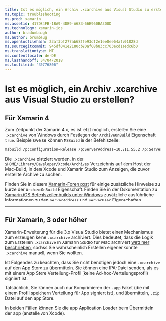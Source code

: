 ```yaml
---
title: Ist es möglich, ein Archiv .xcarchive aus Visual Studio zu erstellen?
ms.topic: troubleshooting
ms.prod: xamarin
ms.assetid: 417D84FB-1BA9-4DB9-A683-66E960BA3D0D
ms.technology: xamarin-ios
author: bradumbaugh
ms.author: brumbaug
ms.openlocfilehash: 23af3bf277ab68ffe93df2e1ee8ee64afc01828d
ms.sourcegitcommit: 945df041e2180cb20af08b83cc703ecd1aedc6b0
ms.translationtype: MT
ms.contentlocale: de-DE
ms.lasthandoff: 04/04/2018
ms.locfileid: "30776806"
---
```

# <a name="is-it-possible-to-create-a-xcarchive-archive-from-visual-studio"></a>Ist es möglich, ein Archiv .xcarchive aus Visual Studio zu erstellen?

## <a name="for-xamarin-4"></a>Für Xamarin 4

Zum Zeitpunkt der Xamarin 4.x, es ist jetzt möglich, erstellen Sie eine `.xcarchive` von Windows durch Festlegen der `ArchiveOnBuild` Eigenschaft `true`. Beispielsweise können `MSBuild` in der Befehlszeile:

```bash
msbuild /p:Configuration=Release /p:ServerAddress=10.211.55.2 /p:ServerUser=xamUser /p:Platform=iPhone /p:ArchiveOnBuild=true /t:"Build" MyProject.csproj
```

Die `.xcarchive` platziert werden, in der `$HOME/Library/Developer/Xcode/Archives` Verzeichnis auf dem Host der Mac-Build, in dem Xcode und Xamarin Studio zum Anzeigen, die zuvor erstellte Archive zu suchen.

Finden Sie in diesem [Xamarin-Foren post](https://forums.xamarin.com/discussion/comment/156635/#Comment_156635) für einige zusätzliche Hinweise zu kurze der `ArchiveOnBuild` Eigenschaft. Finden Sie in der Dokumentation zu [Xamarin.iOS Befehlszeilenbuilds unter Windows](~/ios/get-started/installation/windows/connecting-to-mac/index.md) zusätzliche ausführliche Informationen zu den `ServerAddress` und `ServerUser` Eigenschaften.

* * *

## <a name="for-xamarin-3-and-earlier"></a>Für Xamarin, 3 oder höher

Xamarin-Erweiterung für die 3.x Visual Studio bietet einen Mechanismus zum erzeugen keine `.xcarchive` archiviert. Dies bedeutet, dass die Logik zum Erstellen `.xcarchive` in Xamarin Studio für Mac archiviert [wird hier beschrieben](https://bugzilla.xamarin.com/show_bug.cgi?id=35#c5), sodass Sie wahrscheinlich Erstellen eigener konnte `.xcarchive` manuell, wenn Sie wollten.

Ist Folgendes zu beachten, dass Sie nicht benötigen jedoch eine `.xcarchive` auf den App Store zu übermitteln. Sie können eine IPA-Datei senden, als es mit einem App Store Verteilung-Profil (keine Ad-hoc-Verteilungsprofil) signiert ist.

Tatsächlich, Sie können auch nur Komprimieren der `.app` Paket (die mit einem Profil speichern Verteilung für App signiert ist), und übermitteln, `.zip` Datei auf den app Store.

In beiden Fällen können Sie die app Application Loader beim Übermitteln der app (anstelle von Xcode).

